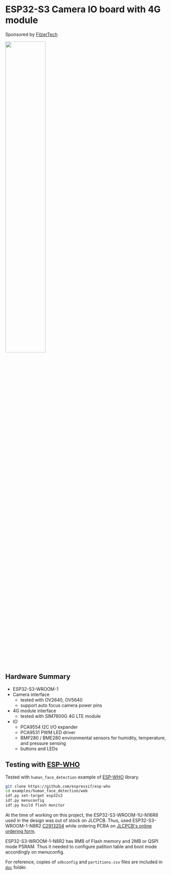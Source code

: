 # ESP32-S3 Camera IO board with 4G module

Sponsored by [FilzerTech](https://filzertech.com/)

<img src="https://github.com/hotteshen/esp32-s3-camera-4g/blob/develop/doc/pcba.png?raw=true" style="width: 50%">

## Hardware Summary

* ESP32-S3-WROOM-1
* Camera interface
  - tested with OV2640, OV5640
  - support auto focus camera power pins
* 4G module interface
  - tested with SIM7600G 4G LTE module
* IO
  - PCA9554 I2C I/O expander
  - PCA9531 PWM LED driver
  - BMP280 / BME280 environmental sensors for humidity, temperature, and pressure sensing
  - buttons and LEDs

## Testing with [ESP-WHO](https://github.com/espressif/esp-who)

Tested with `human_face_detection` example of [ESP-WHO](https://github.com/espressif/esp-who) library.

```sh
git clone https://github.com/espressif/esp-who
cd examples/human_face_detection/web
idf.py set-target esp32s3
idf.py menuconfig
idf.py build flash monitor
```

At the time of working on this project, the ESP32-S3-WROOM-1U-N16R8 used in the design was out of stock on JLCPCB.
Thus, used ESP32-S3-WROOM-1-N8R2 [C2913204](https://lcsc.com/product-detail/WiFi-Modules_Espressif-Systems-ESP32-S3-WROOM-1-N8R2_C2913204.html) while ordering PCBA on [JLCPCB's online ordering form](https://jlcpcb.com/quote).

ESP32-S3-WROOM-1-N8R2 has 8MB of Flash memory and 2MB or QSPI mode PSRAM.
Thus it needed to configure patition table and boot mode accordingly on menuconfig.

For reference, copies of `sdkconfig` and `partitions.csv` files are included in [`doc`](./doc/) folder.
